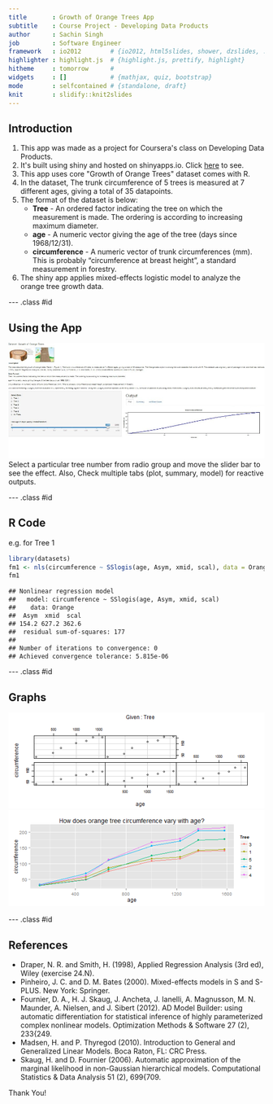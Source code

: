 ```yaml
---
title       : Growth of Orange Trees App
subtitle    : Course Project - Developing Data Products
author      : Sachin Singh
job         : Software Engineer
framework   : io2012        # {io2012, html5slides, shower, dzslides, ...}
highlighter : highlight.js  # {highlight.js, prettify, highlight}
hitheme     : tomorrow      # 
widgets     : []            # {mathjax, quiz, bootstrap}
mode        : selfcontained # {standalone, draft}
knit        : slidify::knit2slides
---
```


## Introduction

1. This app was made as a project for Coursera's class on Developing Data Products.
2. It's built using shiny and hosted on shinyapps.io. Click [here][1] to see.
3. This app uses core "Growth of Orange Trees" dataset comes with R.
4. In the dataset, The trunk circumference of 5 trees is measured at 7 different ages, giving a total of 35 datapoints.
5. The format of the dataset is below:
   *  **Tree** - An ordered factor indicating the tree on which the measurement is made. The ordering is according to increasing maximum diameter.
   *  **age** - A numeric vector giving the age of the tree (days since 1968/12/31).
   * **circumference** - A numeric vector of trunk circumferences (mm). This is probably “circumference at breast height”, a standard measurement in forestry.
6. The shiny app applies mixed-effects logistic model to analyze the orange tree growth data.

[1]: https://sachinsingh01.shinyapps.io/Project "Shiny App"

--- .class #id

## Using the App

!["app""](ShinyApp.jpg)
Select a particular tree number from radio group and move the slider bar to see the effect. Also, Check multiple tabs (plot, summary, model) for reactive outputs.

--- .class #id

## R Code
e.g. for Tree 1

```r
library(datasets)
fm1 <- nls(circumference ~ SSlogis(age, Asym, xmid, scal), data = Orange, subset = Tree == 1)
fm1
```

```
## Nonlinear regression model
##   model: circumference ~ SSlogis(age, Asym, xmid, scal)
##    data: Orange
##  Asym  xmid  scal 
## 154.2 627.2 362.6 
##  residual sum-of-squares: 177
## 
## Number of iterations to convergence: 0 
## Achieved convergence tolerance: 5.815e-06
```

--- .class #id 

## Graphs
![plot of chunk unnamed-chunk-2](assets/fig/unnamed-chunk-2-1.png) ![plot of chunk unnamed-chunk-2](assets/fig/unnamed-chunk-2-2.png) 

--- .class #id 

## References
* Draper, N. R. and Smith, H. (1998), Applied Regression Analysis (3rd ed), Wiley (exercise 24.N).
* Pinheiro, J. C. and D. M. Bates (2000). Mixed-effects models in S and S-PLUS. New York: Springer.
* Fournier, D. A., H. J. Skaug, J. Ancheta, J. Ianelli, A. Magnusson, M. N. Maunder, A. Nielsen, and J. Sibert (2012). AD Model Builder: using automatic differentiation for statistical inference of highly parameterized complex nonlinear models. Optimization Methods & Software 27 (2), 233{249.
* Madsen, H. and P. Thyregod (2010). Introduction to General and Generalized Linear Models. Boca Raton, FL: CRC Press.
* Skaug, H. and D. Fournier (2006). Automatic approximation of the marginal likelihood in non-Gaussian hierarchical models. Computational Statistics & Data Analysis 51 (2), 699{709.

Thank You!
